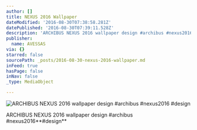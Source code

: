 ```yaml
---
author: []
title: NEXUS 2016 Wallpaper
dateModified: '2016-08-30T07:38:58.281Z'
datePublished: '2016-08-30T07:39:11.528Z'
description: 'ARCHIBUS NEXUS 2016 wallpaper design #archibus #nexus2016 #design'
publisher:
  name: AVESSAS
via: {}
starred: false
sourcePath: _posts/2016-08-30-nexus-2016-wallpaper.md
inFeed: true
hasPage: false
inNav: false
_type: MediaObject

---
```

![ARCHIBUS NEXUS 2016 wallpaper design #archibus #nexus2016 #design](https://the-grid-user-content.s3-us-west-2.amazonaws.com/ac4f9850-e3df-4f0a-901d-e082810ca9fe.jpg)

ARCHIBUS NEXUS 2016 wallpaper design \#archibus \#nexus2016**\#design**